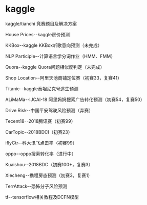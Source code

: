 # kaggle

kaggle/tianchi 竞赛题目及解决方案

House Prices--kaggle房价预测

KKBox--kaggle KKBox听歌意向预测（未完成）

NLP Participle--计算语言学分词作业（HMM、FMM）

Quora--kaggle Quora问题相似度判定（未完成）

Shop Location--阿里天池商铺定位赛（初赛33，复赛41）

Titanic--kaggle泰坦尼克号逃生预测

ALiMaMa--IJCAI-18 阿里妈妈搜索广告转化预测（初赛54，复赛50）

Drive Risk--中国平安驾驶风险预测（弃赛）

Tecent18--2018腾讯赛（初赛99）

CarTopic--2018BDCI（初赛23）

iflyCtr--科大讯飞点击率（初赛99）

oppo--oppo搜索转化率（进行中）

Kuaishou--2018BDC（初赛100+，复赛3）

Xiecheng--携程房态预测（初赛3，复赛1）

TerrAttack--恐怖分子风险预测

tf--tensorflow相关教程及DCFN模型